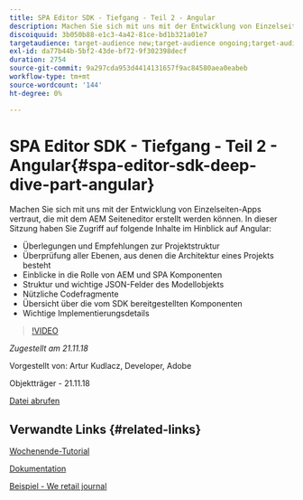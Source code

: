 ```yaml
---
title: SPA Editor SDK - Tiefgang - Teil 2 - Angular
description: Machen Sie sich mit uns mit der Entwicklung von Einzelseiten-Apps vertraut, die mit dem AEM Seiteneditor erstellt werden können.
discoiquuid: 3b050b88-e1c3-4a42-81ce-bd1b321a01e7
targetaudience: target-audience new;target-audience ongoing;target-audience upgrader
exl-id: da77b44b-5bf2-43de-bf72-9f302398decf
duration: 2754
source-git-commit: 9a297cda953d4414131657f9ac84580aea0eabeb
workflow-type: tm+mt
source-wordcount: '144'
ht-degree: 0%

---
```


# SPA Editor SDK - Tiefgang - Teil 2 - Angular{#spa-editor-sdk-deep-dive-part-angular}

Machen Sie sich mit uns mit der Entwicklung von Einzelseiten-Apps vertraut, die mit dem AEM Seiteneditor erstellt werden können. In dieser Sitzung haben Sie Zugriff auf folgende Inhalte im Hinblick auf Angular:

* Überlegungen und Empfehlungen zur Projektstruktur
* Überprüfung aller Ebenen, aus denen die Architektur eines Projekts besteht
* Einblicke in die Rolle von AEM und SPA Komponenten
* Struktur und wichtige JSON-Felder des Modellobjekts
* Nützliche Codefragmente
* Übersicht über die vom SDK bereitgestellten Komponenten
* Wichtige Implementierungsdetails

>[!VIDEO](https://video.tv.adobe.com/v/25503/?quality-9)

*Zugestellt am 21.11.18*

Vorgestellt von: Artur Kudlacz, Developer, Adobe

Objektträger - 21.11.18

[Datei abrufen](assets/aem-gems-aem-spaeditorangular-112118.pdf)

## Verwandte Links {#related-links}

[Wochenende-Tutorial](https://experienceleague.adobe.com/docs/experience-manager-learn/getting-started-wknd-tutorial-develop/overview.html)

[Dokumentation](https://helpx.adobe.com/experience-manager/6-4/sites/developing/using/spa-overview.html)

[Beispiel - We retail journal](https://github.com/adobe/aem-sample-we-retail-journal)

<!--
[Get back to the Overview](https://helpx.adobe.com/experience-manager/kt/eseminars/gems/aem-index.html)
-->
